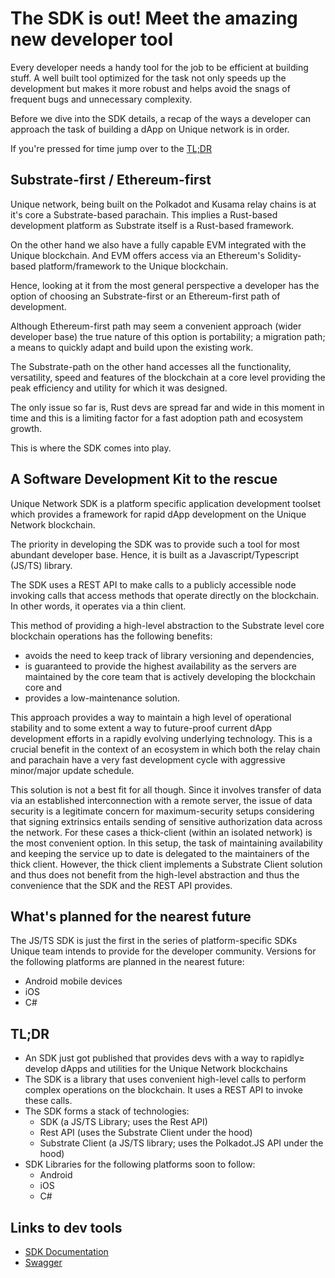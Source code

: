 # The SDK is out! Meet the amazing new developer tool

Every developer needs a handy tool for the job to be efficient at building stuff. A well built tool optimized for the task not only speeds up the development but makes it more robust and helps avoid the snags of frequent bugs and unnecessary complexity.

Before we dive into the SDK details, a recap of the ways a developer can approach the task of building a dApp on Unique network is in order.

If you're pressed for time jump over to the [TL;DR](#tldr)

## Substrate-first / Ethereum-first

Unique network, being built on the Polkadot and Kusama relay chains is at it's core a Substrate-based parachain. This implies a Rust-based development platform as Substrate itself is a Rust-based framework.

On the other hand we also have a fully capable EVM integrated with the Unique blockchain. And EVM offers access via an Ethereum's Solidity-based platform/framework to the Unique blockchain.

Hence, looking at it from the most general perspective a developer has the option of choosing an Substrate-first or an Ethereum-first path of development.

Although Ethereum-first path may seem a convenient approach (wider developer base) the true nature of this option is portability; a migration path; a means to quickly adapt and build upon the existing work.

The Substrate-path on the other hand accesses all the functionality, versatility, speed and features of the blockchain at a core level providing the peak efficiency and utility for which it was designed.

The only issue so far is, Rust devs are spread far and wide in this moment in time and this is a limiting factor for a fast adoption path and ecosystem growth.

This is where the SDK comes into play.

## A Software Development Kit to the rescue

Unique Network SDK is a platform specific application development toolset which provides a framework for rapid dApp development on the Unique Network blockchain.

The priority in developing the SDK was to provide such a tool for most abundant developer base. Hence, it is built as a Javascript/Typescript (JS/TS) library.

The SDK uses a REST API to make calls to a publicly accessible node invoking calls that access methods that operate directly on the blockchain. In other words, it operates via a thin client.

This method of providing a high-level abstraction to the Substrate level core blockchain operations has the following benefits:

- avoids the need to keep track of library versioning and dependencies,
- is guaranteed to provide the highest availability as the servers are maintained by the core team that is actively developing the blockchain core and
- provides a low-maintenance solution.

This approach provides a way to maintain a high level of operational stability and to some extent a way to future-proof current dApp development efforts in a rapidly evolving underlying technology. This is a crucial benefit in the context of an ecosystem in which both the relay chain and parachain have a very fast development cycle with aggressive minor/major update schedule.

This solution is not a best fit for all though. Since it involves transfer of data via an established interconnection with a remote server, the issue of data security is a legitimate concern for maximum-security setups considering that signing extrinsics entails sending of sensitive authorization data across the network. For these cases a thick-client (within an isolated network) is the most convenient option. In this setup, the task of maintaining availability and keeping the service up to date is delegated to the maintainers of the thick client. However, the thick client implements a Substrate Client solution and thus does not benefit from the high-level abstraction and thus the convenience that the SDK and the REST API provides.

## What's planned for the nearest future

The JS/TS SDK is just the first in the series of platform-specific SDKs Unique team intends to provide for the developer community. Versions for the following platforms are planned in the nearest future:

- Android mobile devices
- iOS
- C#

## TL;DR

- An SDK just got published that provides devs with a way to rapidly≥ develop dApps and utilities  for the Unique Network blockchains
- The SDK is a library that uses convenient high-level calls to perform complex operations on the blockchain. It uses a REST API to invoke these calls.
- The SDK forms a stack of technologies:
  - SDK (a JS/TS Library; uses the Rest API) 
  - Rest API (uses the Substrate Client under the hood)
  - Substrate Client (a JS/TS library; uses the Polkadot.JS API under the hood)
- SDK Libraries for the following platforms soon to follow:
  - Android
  - iOS
  - C#

## Links to dev tools

- [SDK Documentation](https://docs.unique.network/sdk)
- [Swagger](https://rest.quartz.uniquenetwork.dev/swagger)
